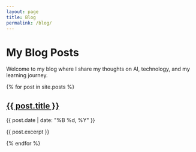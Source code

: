 ```yaml
---
layout: page
title: Blog
permalink: /blog/
---
```


# My Blog Posts

Welcome to my blog where I share my thoughts on AI, technology, and my learning journey.

{% for post in site.posts %}
  <div class="post-preview">
    <h2><a href="{{ post.url }}">{{ post.title }}</a></h2>
    <p class="post-meta">{{ post.date | date: "%B %d, %Y" }}</p>
    <p>{{ post.excerpt }}</p>
  </div>
{% endfor %}
